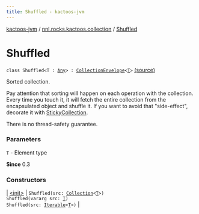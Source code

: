 ```yaml
---
title: Shuffled - kactoos-jvm
---
```


[kactoos-jvm](../../index.html) / [nnl.rocks.kactoos.collection](../index.html) / [Shuffled](./index.html)

# Shuffled

`class Shuffled<T : `[`Any`](https://kotlinlang.org/api/latest/jvm/stdlib/kotlin/-any/index.html)`> : `[`CollectionEnvelope`](../-collection-envelope/index.html)`<`[`T`](index.html#T)`>` [(source)](https://github.com/neonailol/kactoos/blob/master/kactoos-jvm/src/main/kotlin/nnl/rocks/kactoos/collection/Shuffled.kt#L21)

Sorted collection.

Pay attention that sorting will happen on each operation
with the collection. Every time you touch it, it will fetch the
entire collection from the encapsulated object and shuffle it. If you
want to avoid that "side-effect", decorate it with
[StickyCollection](../-sticky-collection/index.html).

There is no thread-safety guarantee.

### Parameters

`T` - Element type

**Since**
0.3

### Constructors

| [&lt;init&gt;](-init-.html) | `Shuffled(src: `[`Collection`](https://kotlinlang.org/api/latest/jvm/stdlib/kotlin.collections/-collection/index.html)`<`[`T`](index.html#T)`>)`<br>`Shuffled(vararg src: `[`T`](index.html#T)`)`<br>`Shuffled(src: `[`Iterable`](https://kotlinlang.org/api/latest/jvm/stdlib/kotlin.collections/-iterable/index.html)`<`[`T`](index.html#T)`>)` |

